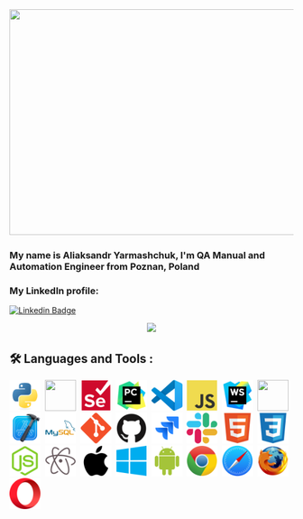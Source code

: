 <div align="center">
</div>
  <div align="center">
  <img src="https://cdn.dribbble.com/users/1299339/screenshots/2972130/media/9c0c352c84f67a0f1eb6fd279c7a2b79.gif" width="600" height="400">
</div>

### My name is Aliaksandr Yarmashchuk, I'm QA Manual and Automation Engineer from Poznan, Poland

### My LinkedIn profile:
[![Linkedin Badge](https://img.shields.io/badge/-Aliaksandr.Yarmashchuk-blue?style=flat&logo=Linkedin&logoColor=white)](https://www.linkedin.com/in/aliaksandr-yarmashchuk/)


  <div align="center">
</div>
  <div align="center">
  <img src="https://pontistechnology.com/wp-content/uploads/2023/03/shutterstock_1837443379-1-2048x1365.jpg">
</div>

## :hammer_and_wrench: Languages and Tools :
 <div>
  <img src="https://github.com/devicons/devicon/blob/master/icons/python/python-original.svg" title="Python" alt="Python" width="55" height="55"/>&nbsp;
  <img src="https://upload.wikimedia.org/wikipedia/commons/thumb/d/d5/Selenium_Logo.png/861px-Selenium_Logo.png?20200511151950" width="55" height="55" />&nbsp;
 <img src="https://github.com/devicons/devicon/blob/master/icons/selenium/selenium-original.svg" title="Selenium" alt="Selenium" width="55"/>&nbsp;
  <img src="https://github.com/devicons/devicon/blob/master/icons/pycharm/pycharm-original.svg" title="PyCharm" alt="PyCharm" width="55"/>&nbsp;
 <img src="https://github.com/devicons/devicon/blob/master/icons/vscode/vscode-original.svg" title="VSCode" alt="VSCode" width="55"/>&nbsp;
 <img src="https://github.com/devicons/devicon/blob/master/icons/javascript/javascript-original.svg" title="JavaScript" alt="JavaScript" width="55" height="55"/>&nbsp;
 <img src="https://github.com/devicons/devicon/blob/master/icons/webstorm/webstorm-original.svg" title="Webstorm" alt="Webstorm" width="55"/>&nbsp; 
 <img src="https://res.cloudinary.com/postman/image/upload/t_team_logo/v1629869194/team/2893aede23f01bfcbd2319326bc96a6ed0524eba759745ed6d73405a3a8b67a8" width="55" height="55"/>&nbsp;
<img src="https://github.com/devicons/devicon/blob/master/icons/xcode/xcode-original.svg" title="XCode" alt="XCode" width="55"/>&nbsp; 
<img src="https://github.com/devicons/devicon/blob/master/icons/mysql/mysql-original-wordmark.svg" title="MySQL"  alt="MySQL" width="55" height="55"/>&nbsp; 
<img src="https://github.com/devicons/devicon/blob/master/icons/git/git-original.svg" width="55" height="55" />&nbsp;
<img src="https://github.com/devicons/devicon/blob/master/icons/github/github-original.svg" width="55" height="55" />&nbsp;
<img src="https://github.com/devicons/devicon/blob/master/icons/jira/jira-original.svg" title="Jira" alt="Jira" width="55"/>&nbsp; 
<img src="https://github.com/devicons/devicon/blob/master/icons/slack/slack-original.svg" title="Slack" alt="Slack" width="55" height="55"/>&nbsp;
<img src="https://github.com/devicons/devicon/blob/master/icons/html5/html5-original.svg" title="HTML5" alt="HTML" width="55" height="55"/>&nbsp;
<img src="https://github.com/devicons/devicon/blob/master/icons/css3/css3-original.svg"  title="CSS3" alt="CSS" width="55" height="55"/>&nbsp;
<img src="https://github.com/devicons/devicon/blob/master/icons/nodejs/nodejs-original.svg" title="NodeJS" alt="NodeJS" width="55" height="55"/>&nbsp;
<img src="https://github.com/devicons/devicon/blob/master/icons/atom/atom-original.svg" title="Atom" alt="Atom" width="55"/>&nbsp; 
<img src="https://github.com/devicons/devicon/blob/master/icons/apple/apple-original.svg" title="Apple" alt="Apple" width="55"/>&nbsp; 
<img src="https://github.com/devicons/devicon/blob/master/icons/windows8/windows8-original.svg" title="Windows" alt="Windows" width="55"/>&nbsp; 
<img src="https://github.com/devicons/devicon/blob/master/icons/android/android-original.svg" title="Android" alt="Android" width="55"/>&nbsp;
<img src="https://github.com/devicons/devicon/blob/master/icons/chrome/chrome-original.svg" title="Chrome" alt="Chrome" width="55" height="55"/>&nbsp;
<img src="https://github.com/devicons/devicon/blob/master/icons/safari/safari-original.svg" title="Safari" alt="Safari" width="55" height="55"/>&nbsp;
<img src="https://github.com/devicons/devicon/blob/master/icons/firefox/firefox-original.svg" title="Firefox" alt="Firefox" width="55"/>&nbsp; 
<img src="https://github.com/devicons/devicon/blob/master/icons/opera/opera-original.svg" title="Opera" alt="Opera" width="55"/>&nbsp;
 
   



 
  
